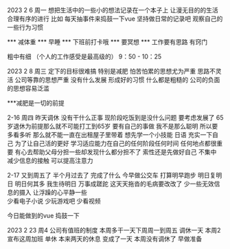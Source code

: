 2023 2 6 周一
想把生活中的一些小的想法记录在一个本子上 让漫无目的的生活 合理有序的进行
比如 每天抽事件来捣鼓一下vue 
坚持做日常的记录吧 观察自己的一些行为习惯

*** 减体重
*** 早睡
*** 下班前打卡哦
*** 要冥想 
*** 工作要有思路 有窍门

粗中有细 （个人的工作感受是最高级的）
9：50 - 10：25


2023 2 8 周三
定下的目标很难搞 特别是减肥 怕苦怕累的思想尤为严重 
思路不灵活
公司等靠的思想严重 没有什么发展 形成好的习惯
什么都是粗糙的 公司的负面的思想容易泛滥

***减肥是一切的前提

2-16 周四
昨天调休 没有干什么正事
现阶段吃饭到是没什么问题 要考虑发展了 
65岁退休为前提那么就不可能打工到65岁 
要有自己的事做 我不是那么聪明 所以要多看多听 那么就不能一直在出租屋子里带着
想先学一个小技能 日语 充实一下自己
为了让自己活的更好 学习适应能力在自己的任何阶段任何时间 任何地点都很重要
有心去帮助父母分担一些却发现什么都分担不了
索性还是先做好自己 
不集中 减少信息的接触 可以提高注意力

2-17 又到周五了
半个月过去了 完成了什么
今早做公交车 打算明早跑步
明日复明日 明日何其多 我生待明日  万事成蹉跎
这天天拖沓的毛病要改改了
少一些无效信息的摄入 
让浮躁的心平静一些  
少看电子小说 少玩游戏吧 少看视频

今日能做到的vue 捣鼓一下

2023 2 23 周4 
公司有值班的制度 本周多干一天下周周一到周五 调休一天
本周2宣布这周加班 单休 本来两天的休息 变成了一天 本周没有调休了
早做准备
